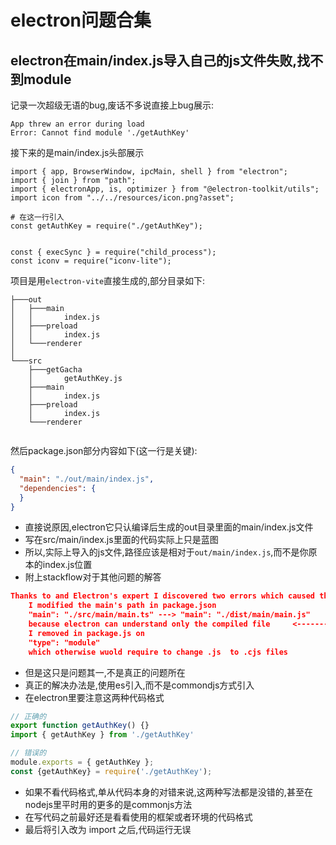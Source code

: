# electron问题合集

## electron在main/index.js导入自己的js文件失败,找不到module

记录一次超级无语的bug,废话不多说直接上bug展示:

```shell
App threw an error during load
Error: Cannot find module './getAuthKey'
```

接下来的是main/index.js头部展示
```shell
import { app, BrowserWindow, ipcMain, shell } from "electron";
import { join } from "path";
import { electronApp, is, optimizer } from "@electron-toolkit/utils";
import icon from "../../resources/icon.png?asset";

# 在这一行引入
const getAuthKey = require("./getAuthKey");


const { execSync } = require("child_process");
const iconv = require("iconv-lite");

```
项目是用`electron-vite`直接生成的,部分目录如下:
```shell
├───out
│   ├───main
│   │       index.js
│   ├───preload
│   │       index.js
│   └───renderer
│       
└───src
    ├───getGacha
    │       getAuthKey.js
    ├───main
    │       index.js
    ├───preload
    │       index.js
    └───renderer
        
```

然后package.json部分内容如下(这一行是关键):

```json
{
  "main": "./out/main/index.js",
  "dependencies": {
  }
}
```

- 直接说原因,electron它只认编译后生成的out目录里面的main/index.js文件
- 写在src/main/index.js里面的代码实际上只是蓝图
- 所以,实际上导入的js文件,路径应该是相对于`out/main/index.js`,而不是你原本的index.js位置
- 附上stackflow对于其他问题的解答
```json
Thanks to and Electron's expert I discovered two errors which caused that issue:
    I modified the main's path in package.json
    "main": "./src/main/main.ts" ---> "main": "./dist/main/main.js"
    because electron can understand only the compiled file     <----------重点
    I removed in package.js on
    "type": "module"
    which otherwise wuold require to change .js  to .cjs files
```

- 但是这只是问题其一,不是真正的问题所在
- 真正的解决办法是,使用es引入,而不是commondjs方式引入
- 在electron里要注意这两种代码格式

```javascript
// 正确的
export function getAuthKey() {}
import { getAuthKey } from './getAuthKey'

// 错误的
module.exports = { getAuthKey };
const {getAuthKey} = require('./getAuthKey');
```

- 如果不看代码格式,单从代码本身的对错来说,这两种写法都是没错的,甚至在nodejs里平时用的更多的是commonjs方法
- 在写代码之前最好还是看看使用的框架或者环境的代码格式
- 最后将引入改为 import 之后,代码运行无误